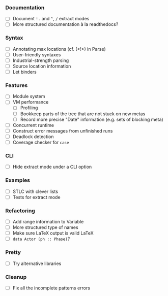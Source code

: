 ### Documentation

* [ ] Document `!.` and `^`, `/` extract modes
* [ ] More structured documentation à la readthedocs?

### Syntax

* [ ] Annotating max locations (cf. (<!>) in Parse)
* [ ] User-friendly syntaxes
* [ ] Industrial-strength parsing
* [ ] Source location information
* [ ] Let binders

### Features

* [ ] Module system
* [ ] VM performance
   + [ ] Profiling
   + [ ] Bookkeep parts of the tree that are not stuck on new metas
   + [ ] Record more precise "Date" information (e.g. sets of blocking meta)
* [ ] Concurrent runtime
* [ ] Construct error messages from unfinished runs
* [ ] Deadlock detection
* [ ] Coverage checker for `case`

### CLI

* [ ] Hide extract mode under a CLI option

### Examples

* [ ] STLC with clever lists
* [ ] Tests for extract mode

### Refactoring

* [ ] Add range information to Variable
* [ ] More structured type of names
* [ ] Make sure LaTeX output is valid LaTeX
* [ ] `data Actor (ph :: Phase)`?

### Pretty

* [ ] Try alternative libraries

### Cleanup

* [ ] Fix all the incomplete patterns errors
